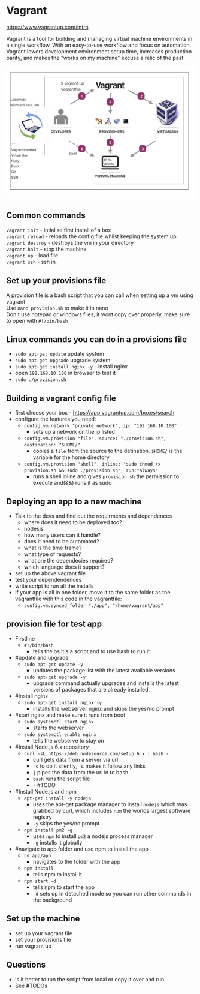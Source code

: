 # Vagrant
https://www.vagrantup.com/intro

Vagrant is a tool for building and managing virtual machine environments in a single workflow. With an easy-to-use workflow and focus on automation, Vagrant lowers development environment setup time, increases production parity, and makes the "works on my machine" excuse a relic of the past.

![Vagrant diagram](/Documentation/resources/vagrant.png)

## Common commands
`vagrant init` - intialise first install of a box  
`vagrant reload` - reloads the config file whilst keeping the system up  
`vagrant destroy` - destroys the vm in your directory  
`vagrant halt` - stop the machine  
`vagrant up` - load file  
`vagrant ssh` - ssh in  

## Set up your provisions file
A provision file is a bash script that you can call when setting up a vm using vagrant  
Use `nano provision.sh` to make it in nano  
Don't use notepad or windows files, it wont copy over properly, make sure to open with `#!/bin/bash`


## Linux commands you can do in a provisions file
- `sudo apt-get update` update system
- `sudo apt-get upgrade` upgrade system
- `sudo apt-get install nginx -y` - install nginx
- open `192.168.10.100` in browser to test it
- `sudo ./provision.sh`


## Building a vagrant config file
- first choose your box - https://app.vagrantup.com/boxes/search 
- configure the features you need:
    - `config.vm.network "private_network", ip: "192.168.10.100"`
        - sets up a network on the ip listed
    - `config.vm.provision "file", source: "./provision.sh", destination: "$HOME/"`
        - copies a `file` from the source to the detination. `$HOME/` is the variable for the home directory
    - `config.vm.provision "shell", inline: "sudo chmod +x provision.sh && sudo ./provision.sh", run:"always"`
        - runs a shell inline and gives `provision.sh` the permission to execute and(&&) runs it as sudo


## Deploying an app to a new machine
- Talk to the devs and find out the requirments and dependences
    - where does it need to be deployed too?
    - nodesjs
    - how many users can it handle?
    - does it need to be automated?
    - what is the time frame?
    - what type of requests?
    - what are the dependecies required?
    - which language does it support?
- set up the above vagrant file
- test your dependendences
- write script to run all the installs
- if your app is all in one folder, move it to the same folder as the vagrantfile with this code in the vagrantfile:
    - `config.vm.synced_folder "./app", "/home/vagrant/app"`


## provision file for test app
- Firstline
    - `#!/bin/bash`
        - tells the os it's a script and to use bash to run it
- #update and upgrade
    - `sudo apt-get update -y`
        - updates the package list with the latest available versions
    - `sudo apt-get upgrade -y`
        - upgrade command actually upgrades and installs the latest versions of packages that are already installed.
- #install nginx
    - `sudo apt-get install nginx -y`
        - installs the webserver nginx and skips the yes/no prompt
- #start nginx and make sure it runs from boot
    - `sudo systemctl start nginx`
        - starts the webserver
    - `sudo systemctl enable nginx`
        - tells the webserve to stay on
- #Install Node.js 6.x repository
    - `curl -sL https://deb.nodesource.com/setup_6.x | bash -`
        - curl gets data from a server via url
        - `-s` to do it silently, `-L` makes it follow any links
        - `|` pipes the data from the url in to bash
        - `bash` runs the script file
        - `-` #TODO
- #Install Node.js and npm 
    - `apt-get install -y nodejs`
        - uses the apt-get package manager to install `nodejs` which was grabbed by curl, which includes `npm` the worlds largest software registry
        - `-y` skips the yes/no prompt
    - `npm install pm2 -g`
        - uses `npm` to install `pm2` a nodejs process manager
        - `-g` installs it globally
- #navigate to app folder and use npm to install the app
    - `cd app/app`
        - navigates to the folder with the app
    - `npm install`
        - tells npm to install it
    - `npm start -d`
        - tells npm to start the app
        - `-d` sets up in detached mode so you can run other commands in the background


## Set up the machine
- set up your vagrant file
- set your provisions file
- run vagrant up

## Questions
- is it better to run the script from local or copy it over and run
- See #TODOs
